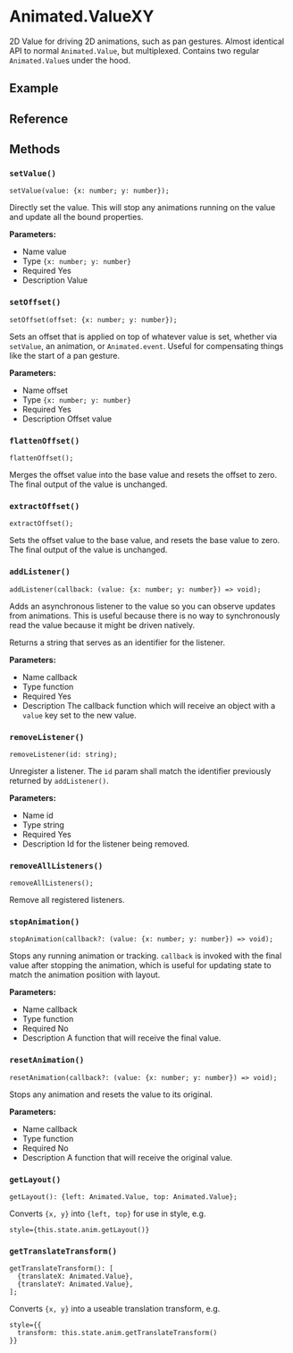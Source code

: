 # Animated.ValueXY

2D Value for driving 2D animations, such as pan gestures. Almost identical API to normal `Animated.Value`, but multiplexed. Contains two regular `Animated.Value`s under the hood.

## Example

## Reference

## Methods

### `setValue()`

```
setValue(value: {x: number; y: number});
```

Directly set the value. This will stop any animations running on the value and update all the bound properties.

**Parameters:**

* Name
  value
* Type
  `{x: number; y: number}`
* Required
  Yes
* Description
  Value

### `setOffset()`

```
setOffset(offset: {x: number; y: number});
```

Sets an offset that is applied on top of whatever value is set, whether via `setValue`, an animation, or `Animated.event`. Useful for compensating things like the start of a pan gesture.

**Parameters:**

* Name
  offset
* Type
  `{x: number; y: number}`
* Required
  Yes
* Description
  Offset value

### `flattenOffset()`

```
flattenOffset();
```

Merges the offset value into the base value and resets the offset to zero. The final output of the value is unchanged.

### `extractOffset()`

```
extractOffset();
```

Sets the offset value to the base value, and resets the base value to zero. The final output of the value is unchanged.

### `addListener()`

```
addListener(callback: (value: {x: number; y: number}) => void);
```

Adds an asynchronous listener to the value so you can observe updates from animations. This is useful because there is no way to synchronously read the value because it might be driven natively.

Returns a string that serves as an identifier for the listener.

**Parameters:**

* Name
  callback
* Type
  function
* Required
  Yes
* Description
  The callback function which will receive an object with a 
  `value`
   key set to the new value.

### `removeListener()`

```
removeListener(id: string);
```

Unregister a listener. The `id` param shall match the identifier previously returned by `addListener()`.

**Parameters:**

* Name
  id
* Type
  string
* Required
  Yes
* Description
  Id for the listener being removed.

### `removeAllListeners()`

```
removeAllListeners();
```

Remove all registered listeners.

### `stopAnimation()`

```
stopAnimation(callback?: (value: {x: number; y: number}) => void);
```

Stops any running animation or tracking. `callback` is invoked with the final value after stopping the animation, which is useful for updating state to match the animation position with layout.

**Parameters:**

* Name
  callback
* Type
  function
* Required
  No
* Description
  A function that will receive the final value.

### `resetAnimation()`

```
resetAnimation(callback?: (value: {x: number; y: number}) => void);
```

Stops any animation and resets the value to its original.

**Parameters:**

* Name
  callback
* Type
  function
* Required
  No
* Description
  A function that will receive the original value.

### `getLayout()`

```
getLayout(): {left: Animated.Value, top: Animated.Value};
```

Converts `{x, y}` into `{left, top}` for use in style, e.g.

```
style={this.state.anim.getLayout()}
```

### `getTranslateTransform()`

```
getTranslateTransform(): [
  {translateX: Animated.Value},
  {translateY: Animated.Value},
];
```

Converts `{x, y}` into a useable translation transform, e.g.

```
style={{
  transform: this.state.anim.getTranslateTransform()
}}
```
